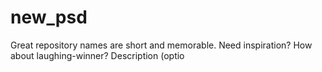 # new_psd
Great repository names are short and memorable. Need inspiration? How about laughing-winner?  Description (optio
